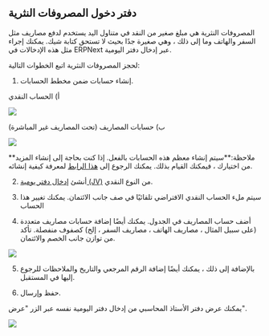 ## دفتر دخول المصروفات النثرية

المصروفات النثرية هي مبلغ صغير من النقد في متناول اليد يستخدم لدفع مصاريف مثل السفر والهاتف وما إلى ذلك ، وهي صغيرة جدًا بحيث لا تستحق كتابة شيك. يمكنك إجراء مثل هذه الإدخالات في ERPNext عبر إدخال دفتر اليومية.

لحجز المصروفات النثرية اتبع الخطوات التالية:

1) إنشاء حسابات ضمن مخطط الحسابات.

أ) الحساب النقدي

![](https://docs.erpnext.com/files/Xm2nW4G.png)

ب) حسابات المصاريف (تحت المصاريف غير المباشرة)

![](https://docs.erpnext.com/files/ok4dPwa.png)

**ملاحظة:**سيتم إنشاء معظم هذه الحسابات بالفعل. إذا كنت بحاجة إلى إنشاء المزيد من اختيارك ، فيمكنك القيام بذلك. يمكنك الرجوع إلى [هذا الرابط](https://docs.erpnext.com/docs/user/manual/en/accounts/chart-of-accounts) لمعرفة كيفية إنشائه.

2) أنشئ [إدخال دفتر يومية (JV)](https://docs.erpnext.com/docs/user/manual/en/accounts/journal-entry) من النوع النقدي.

3) سيتم ملء الحساب النقدي الافتراضي تلقائيًا في صف جانب الائتمان. يمكنك تغيير هذا الحساب

4) أضف حساب المصاريف في الجدول. يمكنك أيضًا إضافة حسابات مصاريف متعددة (على سبيل المثال ، مصاريف الهاتف ، مصاريف السفر ، إلخ) كصفوف منفصلة. تأكد من توازن جانب الخصم والائتمان.

![](https://docs.erpnext.com/files/ba2NsLq.png)

5) بالإضافة إلى ذلك ، يمكنك أيضًا إضافة الرقم المرجعي والتاريخ والملاحظات للرجوع إليها في المستقبل.

6) حفظ وإرسال.

يمكنك عرض دفتر الأستاذ المحاسبي من إدخال دفتر اليومية نفسه عبر الزر "عرض".

![](https://docs.erpnext.com/files/oV61m5T.png)